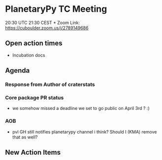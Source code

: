 # PlanetaryPy TC Meeting

20:30 UTC 21:30 CEST * Zoom Link: https://cuboulder.zoom.us/j/2789149686

## Open action times

- Incubation docs

## Agenda

### Response from Author of craterstats

### Core package PR status

- we somehow missed a deadline we set to go public on April 3rd ? :)

### AOB

- pvl GH still notifies planetarypy channel i think? Should I (KMA) remove that as well?

## New Action Items

